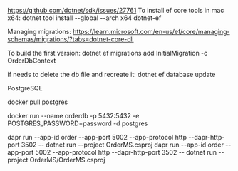 ﻿https://github.com/dotnet/sdk/issues/27761
To install ef core tools in mac x64:
dotnet tool install --global --arch x64 dotnet-ef

Managing migrations:
https://learn.microsoft.com/en-us/ef/core/managing-schemas/migrations/?tabs=dotnet-core-cli

To build the first version:
dotnet ef migrations add InitialMigration -c OrderDbContext

if needs to delete the db file and recreate it:
dotnet ef database update


PostgreSQL

docker pull postgres

docker run --name orderdb -p 5432:5432 -e POSTGRES_PASSWORD=password -d postgres


dapr run --app-id order --app-port 5002 --app-protocol http --dapr-http-port 3502 -- dotnet run --project OrderMS.csproj
dapr run --app-id order --app-port 5002 --app-protocol http --dapr-http-port 3502 -- dotnet run --project OrderMS/OrderMS.csproj